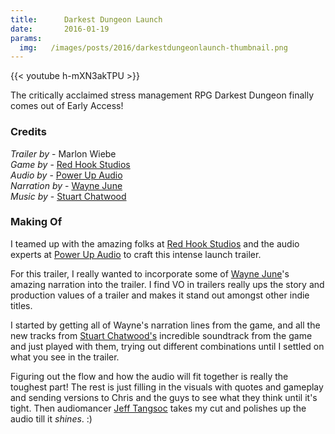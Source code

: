 ```yaml
---
title:      Darkest Dungeon Launch
date:       2016-01-19
params:
  img:   /images/posts/2016/darkestdungeonlaunch-thumbnail.png
---
```


{{< youtube h-mXN3akTPU >}}

The critically acclaimed stress management RPG Darkest Dungeon finally comes out of Early Access!  

### Credits

_Trailer by_ - Marlon Wiebe  
_Game by_ - [Red Hook Studios][52e6b61f]  
_Audio by_ - [Power Up Audio][0f812ac7]  
_Narration by_ - [Wayne June][52e6b61f]  
_Music by_ - [Stuart Chatwood][8e192020]  

### Making Of

I teamed up with the amazing folks at [Red Hook Studios][52e6b61f] and the audio experts at [Power Up Audio][0f812ac7] to craft this intense launch trailer.

For this trailer, I really wanted to incorporate some of [Wayne June][44245888]'s amazing narration into the trailer.  I find VO in trailers really ups the story and production values of a trailer and makes it stand out amongst other indie titles.

I started by getting all of Wayne's narration lines from the game, and all the new tracks from [Stuart Chatwood's][8e192020] incredible soundtrack from the game and just played with them, trying out different combinations until I settled on what you see in the trailer.

Figuring out the flow and how the audio will fit together is really the toughest part!  The rest is just filling in the visuals with quotes and gameplay and sending versions to Chris and the guys to see what they think until it's tight.  Then audiomancer [Jeff Tangsoc][3707ce01] takes my cut and polishes up the audio till it _shines_. :)

  [3707ce01]: http://powerupaudio.com/team#jeff "Jeff Tangsoc"
  [52e6b61f]: darkestdungeon.com "Red Hook Studios"
  [0f812ac7]: powerupaudio.com "Power Up Audio Website"
  [44245888]: http://www.waynejune.com/ "Wayne June's Website"
  [8e192020]: https://www.facebook.com/Stuart.Chatwood.Official "Stuart Chatwood's Facebook Page"
